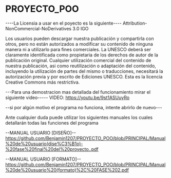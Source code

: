 # PROYECTO_POO


----La Licensia a usar en el poyecto es la siguiente----
Attribution-NonCommercial-NoDerivatives 3.0 IGO

Los usuarios pueden descargar nuestra publicación y compartirla con otros,
 pero no están autorizados a modificar su contenido de ninguna manera ni a 
utilizarlo para fines comerciales. La UNESCO deberá ser claramente identificada 
como propietaria de los derechos de autor de la publicación original. Cualquier 
utilización comercial del contenido de nuestra publicación, asi como reutilización
 o adaptación del contenido, incluyendo la utilización de partes del mismo o 
traducciones, necesitará la autorización previa y por escrito de Ediciones UNESCO. 
Esta es la licencia Creative Commons más restrictiva.

---Para una demostracion mas detallada del funcionamiento mirar el siguiente video-----
VIDEO: https://youtu.be/9st1ASUuyRo

--si por algún motivo el programa no funciona, intente abrirlo de nuevo---

Ante cualquier duda puede utilizar los siguientes manuales los cuales detallarán
todas las funciones del programa


--MANUAL USUARIO [DISEÑO]--
https://github.com/Benjamin1207/PROYECTO_POO/blob/PRINCIPAL/Manual%20de%20usuario(dise%C3%B1o)-%20fase%20final%20del%20proyecto..pdf


--MANUAL USUARIO [FORMATO]--
https://github.com/Benjamin1207/PROYECTO_POO/blob/PRINCIPAL/Manual%20de%20usuario%20(formato)%2C%20FASE%202.pdf

